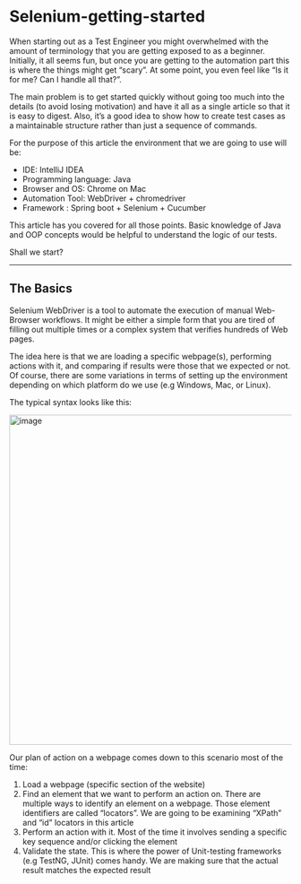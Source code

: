# Selenium-getting-started

When starting out as a Test Engineer you might overwhelmed with the amount of terminology that you are getting exposed to as a beginner. Initially, it all seems fun, but once you are getting to the automation part this is where the things might get “scary”. At some point, you even feel like “Is it for me? Can I handle all that?”.

The main problem is to get started quickly without going too much into the details (to avoid losing motivation) and have it all as a single article so that it is easy to digest. Also, it’s a good idea to show how to create test cases as a maintainable structure rather than just a sequence of commands.

For the purpose of this article the environment that we are going to use will be:

- IDE: IntelliJ IDEA
- Programming language: Java
- Browser and OS: Chrome on Mac
- Automation Tool: WebDriver + chromedriver
- Framework : Spring boot + Selenium + Cucumber

This article has you covered for all those points. Basic knowledge of Java and OOP concepts would be helpful to understand the logic of our tests.

Shall we start?

-----------------------------------------------------------------------------------------------------------------

## The Basics

Selenium WebDriver is a tool to automate the execution of manual Web-Browser workflows. It might be either a simple form that you are tired of filling out multiple times or a complex system that verifies hundreds of Web pages.

The idea here is that we are loading a specific webpage(s), performing actions with it, and comparing if results were those that we expected or not. Of course, there are some variations in terms of setting up the environment depending on which platform do we use (e.g Windows, Mac, or Linux).

The typical syntax looks like this:

<img width="589" alt="image" src="https://user-images.githubusercontent.com/77116793/162722968-d33db328-6108-48e6-b3c7-fa2f6caffb3c.png">

Our plan of action on a webpage comes down to this scenario most of the time:

1. Load a webpage (specific section of the website)
2. Find an element that we want to perform an action on. There are multiple ways to identify an element on a webpage. Those element identifiers are called “locators”. We are going to be examining “XPath” and “id” locators in this article
3. Perform an action with it. Most of the time it involves sending a specific key sequence and/or clicking the element
4. Validate the state. This is where the power of Unit-testing frameworks (e.g TestNG, JUnit) comes handy. We are making sure that the actual result matches the expected result

